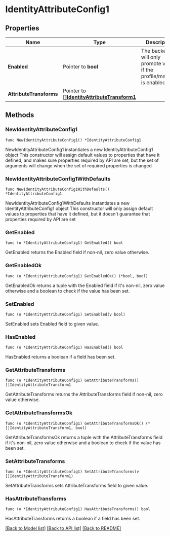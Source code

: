 # IdentityAttributeConfig1

## Properties

Name | Type | Description | Notes
------------ | ------------- | ------------- | -------------
**Enabled** | Pointer to **bool** | The backend will only promote values if the profile/mapping is enabled. | [optional] 
**AttributeTransforms** | Pointer to [**[]IdentityAttributeTransform1**](IdentityAttributeTransform1.md) |  | [optional] 

## Methods

### NewIdentityAttributeConfig1

`func NewIdentityAttributeConfig1() *IdentityAttributeConfig1`

NewIdentityAttributeConfig1 instantiates a new IdentityAttributeConfig1 object
This constructor will assign default values to properties that have it defined,
and makes sure properties required by API are set, but the set of arguments
will change when the set of required properties is changed

### NewIdentityAttributeConfig1WithDefaults

`func NewIdentityAttributeConfig1WithDefaults() *IdentityAttributeConfig1`

NewIdentityAttributeConfig1WithDefaults instantiates a new IdentityAttributeConfig1 object
This constructor will only assign default values to properties that have it defined,
but it doesn't guarantee that properties required by API are set

### GetEnabled

`func (o *IdentityAttributeConfig1) GetEnabled() bool`

GetEnabled returns the Enabled field if non-nil, zero value otherwise.

### GetEnabledOk

`func (o *IdentityAttributeConfig1) GetEnabledOk() (*bool, bool)`

GetEnabledOk returns a tuple with the Enabled field if it's non-nil, zero value otherwise
and a boolean to check if the value has been set.

### SetEnabled

`func (o *IdentityAttributeConfig1) SetEnabled(v bool)`

SetEnabled sets Enabled field to given value.

### HasEnabled

`func (o *IdentityAttributeConfig1) HasEnabled() bool`

HasEnabled returns a boolean if a field has been set.

### GetAttributeTransforms

`func (o *IdentityAttributeConfig1) GetAttributeTransforms() []IdentityAttributeTransform1`

GetAttributeTransforms returns the AttributeTransforms field if non-nil, zero value otherwise.

### GetAttributeTransformsOk

`func (o *IdentityAttributeConfig1) GetAttributeTransformsOk() (*[]IdentityAttributeTransform1, bool)`

GetAttributeTransformsOk returns a tuple with the AttributeTransforms field if it's non-nil, zero value otherwise
and a boolean to check if the value has been set.

### SetAttributeTransforms

`func (o *IdentityAttributeConfig1) SetAttributeTransforms(v []IdentityAttributeTransform1)`

SetAttributeTransforms sets AttributeTransforms field to given value.

### HasAttributeTransforms

`func (o *IdentityAttributeConfig1) HasAttributeTransforms() bool`

HasAttributeTransforms returns a boolean if a field has been set.


[[Back to Model list]](../README.md#documentation-for-models) [[Back to API list]](../README.md#documentation-for-api-endpoints) [[Back to README]](../README.md)


